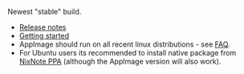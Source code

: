 Newest "stable" build.

* [Release notes](https://github.com/robert7/nixnote2/wiki/Release-notes-v2.1)
* [Getting started](https://github.com/robert7/nixnote2/wiki/Getting-started)
* AppImage should run on all recent linux distributions - see [FAQ](https://github.com/robert7/nixnote2/wiki/FAQ).
* For Ubuntu users its recommended to install native package from [NixNote PPA](https://github.com/robert7/nixnote2/wiki/NixNote-PPA) (although the AppImage version will also work).
